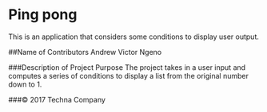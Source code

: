 # Ping pong
This is an application that considers some conditions to display user output.

##Name of Contributors
Andrew
Victor Ngeno

###Description of Project Purpose
The project takes in a user input and computes a series of conditions to display a list
from the original number down to 1.

###© 2017 Techna Company
